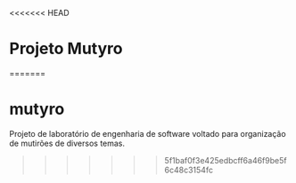 <<<<<<< HEAD
# Projeto Mutyro
=======
# mutyro
Projeto de laboratório de engenharia de software voltado para organização de mutirões de diversos temas.
>>>>>>> 5f1baf0f3e425edbcff6a46f9be5f6c48c3154fc
